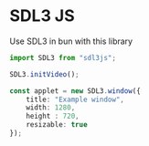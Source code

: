 # SDL3 JS

Use SDL3 in bun with this library

```ts
import SDL3 from "sdl3js";

SDL3.initVideo();

const applet = new SDL3.window({
	title: "Example window",
	width: 1280,
	height : 720,
	resizable: true
});

```